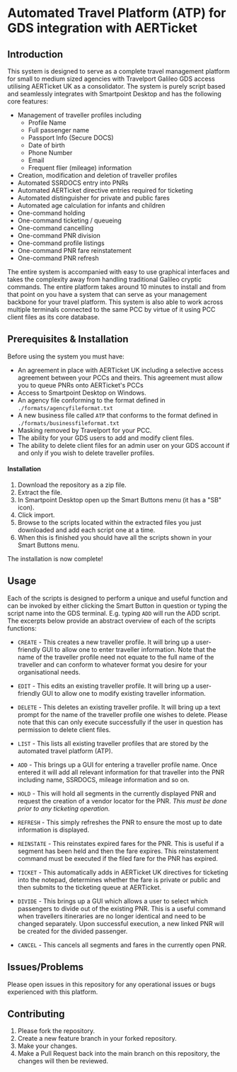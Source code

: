 # Automated Travel Platform (ATP) for GDS integration with AERTicket
 
## Introduction

This system is designed to serve as a complete travel management platform for small to medium sized agencies with Travelport Galileo GDS access utilising AERTicket UK as a consolidator. The system is purely script based and seamlessly integrates with Smartpoint Desktop and has the following core features:

- Management of traveller profiles including
	- Profile Name
	- Full passenger name
	- Passport Info (Secure DOCS)
	- Date of birth
	- Phone Number
	- Email
	- Frequent flier (mileage) information
- Creation, modification and deletion of traveller profiles
- Automated SSRDOCS entry into PNRs
- Automated AERTicket directive entries required for ticketing
- Automated distinguisher for private and public fares
- Automated age calculation for infants and children
- One-command holding
- One-command ticketing / queueing 
- One-command cancelling
- One-command PNR division
- One-command profile listings
- One-command PNR fare reinstatement
- One-command PNR refresh

The entire system is accompanied with easy to use graphical interfaces and takes the complexity away from handling traditional Galileo cryptic commands. The entire platform takes around 10 minutes to install and from that point on you have a system that can serve as your management backbone for your travel platform. This system is also able to work across multiple terminals connected to the same PCC by virtue of it using PCC client files as its core database.

## Prerequisites & Installation

Before using the system you must have:

- An agreement in place with AERTicket UK including a selective access agreement between your PCCs and theirs. This agreement must allow you to queue PNRs onto AERTicket's PCCs
- Access to Smartpoint Desktop on Windows.
- An agency file conforming to the format defined in `./formats/agencyfileformat.txt`
- A new business file called `ATP` that conforms to the format defined in `./formats/businessfileformat.txt`
- Masking removed by Travelport for your PCC.
- The ability for your GDS users to add and modify client files.
- The ability to delete client files for an admin user on your GDS account if and only if you wish to delete traveller profiles.

#### Installation

1) Download the repository as a zip file.
2) Extract the file.
3) In Smartpoint Desktop open up the Smart Buttons menu (it has a "SB" icon).
4) Click import.
5) Browse to the scripts located within the extracted files you just downloaded and add each script one at a time.
6) When this is finished you should have all the scripts shown in your Smart Buttons menu.

The installation is now complete!

## Usage

Each of the scripts is designed to perform a unique and useful function and can be invoked by either clicking the Smart Button in question or typing the script name into the GDS terminal. E.g. typing `ADD` will run the ADD script. The excerpts below provide an abstract overview of each of the scripts functions:

- `CREATE` - This creates a new traveller profile. It will bring up a user-friendly GUI to allow one to enter traveller information. Note that the name of the traveller profile need not equate to the full name of the traveller and can conform to whatever format you desire for your organisational needs.

- `EDIT` - This edits an existing traveller profile. It will bring up a user-friendly GUI to allow one to modify existing traveller information.

- `DELETE` - This deletes an existing traveller profile. It will bring up a text prompt for the name of the traveller profile one wishes to delete. Please note that this can only execute successfully if the user in question has permission to delete client files.

- `LIST` - This lists all existing traveller profiles that are stored by the automated travel platform (ATP).

- `ADD` - This brings up a GUI for entering a traveller profile name. Once entered it will add all relevant information for that traveller into the PNR including name, SSRDOCS, mileage information and so on.

- `HOLD` - This will hold all segments in the currently displayed PNR and request the creation of a vendor locator for the PNR. *This must be done prior to any ticketing operation.*

- `REFRESH` - This simply refreshes the PNR to ensure the most up to date information is displayed.

- `REINSTATE` - This reinstates expired fares for the PNR. This is useful if a segment has been held and then the fare expires. This reinstatement command must be executed if the filed fare for the PNR has expired.

- `TICKET` - This automatically adds in AERTicket UK directives for ticketing into the notepad, determines whether the fare is private or public and then submits to the ticketing queue at AERTicket.

- `DIVIDE` - This brings up a GUI which allows a user to select which passengers to divide out of the existing PNR. This is a useful command when travellers itineraries are no longer identical and need to be changed separately. Upon successful execution, a new linked PNR will be created for the divided passenger.

- `CANCEL` - This cancels all segments and fares in the currently open PNR.

## Issues/Problems

Please open issues in this repository for any operational issues or bugs experienced with this platform.

## Contributing

1) Please fork the repository.
2) Create a new feature branch in your forked repository.
3) Make your changes.
4) Make a Pull Request back into the main branch on this repository, the changes will then be reviewed.